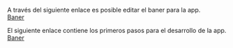 


A través del siguiente enlace es posible editar el baner para la app.<br/>
[Baner](https://www.canva.com/design/DAFNK-Ue4Dc/L7Mb1y7KrhPsH2LNe7nRTw/view?utm_content=DAFNK-Ue4Dc&utm_campaign=designshare&utm_medium=link&utm_source=publishsharelink&mode=preview)

El siguiente enlace contiene los primeros pasos para el desarrollo de la app.<br/>
[Baner](https://drive.google.com/file/d/1_5UtuuxVOgbDe2BXuu-aFmPpRb7MjVWM/view?usp=sharing)
